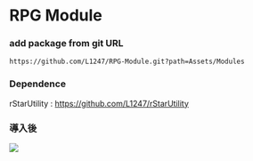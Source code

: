 # RPG Module


### add package from git URL
```
https://github.com/L1247/RPG-Module.git?path=Assets/Modules
```

### Dependence
rStarUtility : https://github.com/L1247/rStarUtility

### 導入後
![](https://github.com/L1247/RPG-Module/blob/main/ScreenShots/Stat.png?raw=true)
